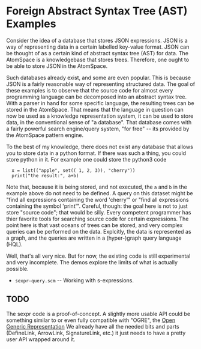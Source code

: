 
Foreign Abstract Syntax Tree (AST) Examples
===========================================
Consider the idea of a database that stores JSON expressions. JSON is a
way of representing data in a certain labelled key-value format. JSON
can be thought of as a certain kind of abstract syntax tree (AST) for
data.  The AtomSpace is a knowledgebase that stores trees. Therefore,
one ought to be able to store JSON in the AtomSpace.

Such databases already exist, and some are even popular.  This is
because JSON is a fairly reasonable way of representing structured data.
The goal of these examples is to observe that the source code for almost
every programming language can be decomposed into an abstract syntax tree.
With a parser in hand for some specific language, the resulting trees can
be stored in the AtomSpace. That means that the language in question can
now be used as a knowledge representation system, it can be used to
store data, in the conventional sense of "a database".  That database
comes with a fairly powerful search engine/query system, "for free" --
its provided by the AtomSpace pattern engine.

To the best of my knowledge, there does not exist any database that
allows you to store data in a python format. If there was such a thing,
you could store python in it. For example one could store the python3
code
```
  x = list(("apple", set(( 1, 2, 3)), "cherry"))
  print("the result:", a+b)
```

Note that, because it is being stored, and not executed, the `a` and `b`
in the example above do not need to be defined. A query on this dataset
might be "find all expressions containing the word 'cherry'" or "find
all expressions containing the symbol 'print'".  Careful, though: the
goal here is not to just store "source code"; that would be silly. Every
competent programmer has thier favorite tools for searching source code
for certain expressions. The point here is that vast oceans of trees can
be stored, and very complex queries can be performed on the data.
Explcitly, the data is represented as a graph, and the queries are
written in a (hyper-)graph query language (HQL).

Well, that's all very nice. But for now, the existing code is still
experimental and very incomplete.  The demos explore the limits of what
is actually possible.

* `sexpr-query.scm`         -- Working with s-expressions.

TODO
----
The sexpr code is a proof-of-concept. A slightly more usable API could
be something similar to or even fully compatible with "OGRE", the
[Open Generic Representation](http://binaryanalysisplatform.github.io/bap/api/odoc/ogre/Ogre/index.html)
We already have all the needed bits and parts (DefineLink, ArrowLink,
SignatureLink, etc.) it just needs to have a pretty user API wrapped
around it.
